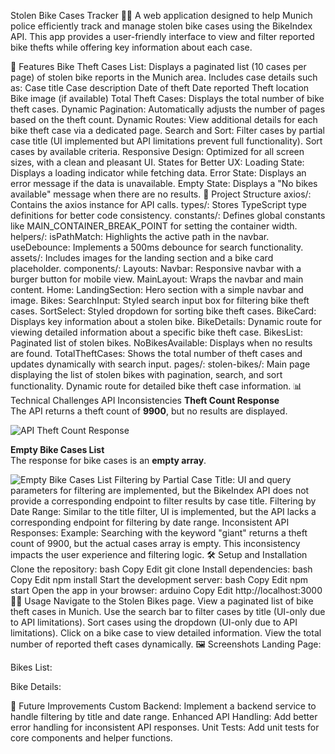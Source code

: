 Stolen Bike Cases Tracker 🚴‍♂️
A web application designed to help Munich police efficiently track and manage stolen bike cases using the BikeIndex API. This app provides a user-friendly interface to view and filter reported bike thefts while offering key information about each case.

🚀 Features
Bike Theft Cases List:
Displays a paginated list (10 cases per page) of stolen bike reports in the Munich area.
Includes case details such as:
Case title
Case description
Date of theft
Date reported
Theft location
Bike image (if available)
Total Theft Cases: Displays the total number of bike theft cases.
Dynamic Pagination: Automatically adjusts the number of pages based on the theft count.
Dynamic Routes: View additional details for each bike theft case via a dedicated page.
Search and Sort:
Filter cases by partial case title (UI implemented but API limitations prevent full functionality).
Sort cases by available criteria.
Responsive Design: Optimized for all screen sizes, with a clean and pleasant UI.
States for Better UX:
Loading State: Displays a loading indicator while fetching data.
Error State: Displays an error message if the data is unavailable.
Empty State: Displays a "No bikes available" message when there are no results.
📂 Project Structure
axios/: Contains the axios instance for API calls.
types/: Stores TypeScript type definitions for better code consistency.
constants/:
Defines global constants like MAIN_CONTAINER_BREAK_POINT for setting the container width.
helpers/:
isPathMatch: Highlights the active path in the navbar.
useDebounce: Implements a 500ms debounce for search functionality.
assets/: Includes images for the landing section and a bike card placeholder.
components/:
Layouts:
Navbar: Responsive navbar with a burger button for mobile view.
MainLayout: Wraps the navbar and main content.
Home:
LandingSection: Hero section with a simple navbar and image.
Bikes:
SearchInput: Styled search input box for filtering bike theft cases.
SortSelect: Styled dropdown for sorting bike theft cases.
BikeCard: Displays key information about a stolen bike.
BikeDetails: Dynamic route for viewing detailed information about a specific bike theft case.
BikesList: Paginated list of stolen bikes.
NoBikesAvailable: Displays when no results are found.
TotalTheftCases: Shows the total number of theft cases and updates dynamically with search input.
pages/:
stolen-bikes/: Main page displaying the list of stolen bikes with pagination, search, and sort functionality.
Dynamic route for detailed bike theft case information.
📊 Technical Challenges
API Inconsistencies
**Theft Count Response**  
 The API returns a theft count of **9900**, but no results are displayed.

![API Theft Count Response](./assets/images/search-giant-count.png)

**Empty Bike Cases List**  
 The response for bike cases is an **empty array**.

![Empty Bike Cases List](./assets/images/search-giant-empty.png)
Filtering by Partial Case Title:
UI and query parameters for filtering are implemented, but the BikeIndex API does not provide a corresponding endpoint to filter results by case title.
Filtering by Date Range:
Similar to the title filter, UI is implemented, but the API lacks a corresponding endpoint for filtering by date range.
Inconsistent API Responses:
Example: Searching with the keyword "giant" returns a theft count of 9900, but the actual cases array is empty. This inconsistency impacts the user experience and filtering logic.
🛠️ Setup and Installation
Clone the repository:
bash
Copy
Edit
git clone <repository-url>
Install dependencies:
bash
Copy
Edit
npm install
Start the development server:
bash
Copy
Edit
npm start
Open the app in your browser:
arduino
Copy
Edit
http://localhost:3000
🧑‍💻 Usage
Navigate to the Stolen Bikes page.
View a paginated list of bike theft cases in Munich.
Use the search bar to filter cases by title (UI-only due to API limitations).
Sort cases using the dropdown (UI-only due to API limitations).
Click on a bike case to view detailed information.
View the total number of reported theft cases dynamically.
🖼️ Screenshots
Landing Page:

Bikes List:

Bike Details:

🔮 Future Improvements
Custom Backend: Implement a backend service to handle filtering by title and date range.
Enhanced API Handling: Add better error handling for inconsistent API responses.
Unit Tests: Add unit tests for core components and helper functions.

